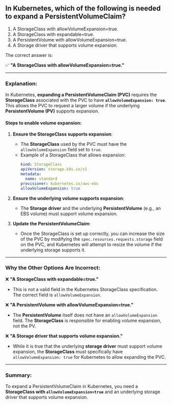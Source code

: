 ## In Kubernetes, which of the following is needed to expand a PersistentVolumeClaim? 
1. A StorageClass with allowVolumeExpansion=true.
2. A StorageClass with expandable=true.
3. A PersistentVolume with allowVolumeExpansion=true.
4. A Storage driver that supports volume expansion. 

The correct answer is:

✅ **"A StorageClass with allowVolumeExpansion=true."**

---

### **Explanation:**

In Kubernetes, **expanding a PersistentVolumeClaim (PVC)** requires the **StorageClass** associated with the PVC to have **`allowVolumeExpansion: true`**. This allows the PVC to request a larger volume if the underlying **PersistentVolume (PV)** supports expansion.

#### **Steps to enable volume expansion:**
1. **Ensure the StorageClass supports expansion**:
   - The **StorageClass** used by the PVC must have the `allowVolumeExpansion` field set to `true`.
   - Example of a StorageClass that allows expansion:
     ```yaml
     kind: StorageClass
     apiVersion: storage.k8s.io/v1
     metadata:
       name: standard
     provisioner: kubernetes.io/aws-ebs
     allowVolumeExpansion: true
     ```

2. **Ensure the underlying volume supports expansion**:
   - The **Storage driver** and the underlying **PersistentVolume** (e.g., an EBS volume) must support volume expansion.
   
3. **Update the PersistentVolumeClaim**:
   - Once the StorageClass is set up correctly, you can increase the size of the PVC by modifying the `spec.resources.requests.storage` field on the PVC, and Kubernetes will attempt to resize the volume if the underlying storage supports it.

---

### **Why the Other Options Are Incorrect:**

❌ **"A StorageClass with expandable=true."**  
- This is not a valid field in the Kubernetes StorageClass specification. The correct field is `allowVolumeExpansion`.

❌ **"A PersistentVolume with allowVolumeExpansion=true."**  
- The **PersistentVolume** itself does not have an `allowVolumeExpansion` field. The **StorageClass** is responsible for enabling volume expansion, not the PV.

❌ **"A Storage driver that supports volume expansion."**  
- While it is true that the underlying **storage driver** must support volume expansion, the **StorageClass** must specifically have `allowVolumeExpansion: true` for Kubernetes to allow expanding the PVC.

---

### **Summary:**
To expand a PersistentVolumeClaim in Kubernetes, you need a **StorageClass with `allowVolumeExpansion=true`** and an underlying storage driver that supports volume expansion.
